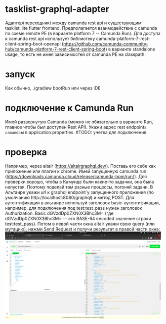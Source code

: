 # tasklist-graphql-adapter
Адаптер(переходник) между camunda rest api и существующим tasklist_lite flutter frontend.
Предполагается взаимодействие с camunda по схеме remote PE (в варианте platform 7 -- Camunda Run).
Для доступа к camunda rest api использует библиотеку camunda-platform-7-rest-client-spring-boot-openapi 
(https://github.com/camunda-community-hub/camunda-platform-7-rest-client-spring-boot) в варианте standalone
usage, то есть не имея зависимостей от camunda PE на classpath.

# запуск
Как обычно, ./gradlew bootRun или через IDE

# подключение к Camunda Run
Имей развернутую Camunda (можно не обязательно в варианте Run, главное чтобы был доступен Rest API).
Укажи адрес rest endpoint`а camunda`ы в application.properties. #TODO: учетка для подключения. 

# проверка
Например, через altair (https://altairgraphql.dev/). Поставь его себе как приложение или плагин к chrome.
Имей запущенную camunda run (https://downloads.camunda.cloud/release/camunda-bpm/run/). Для проверки хорошо,
чтобы в Камунде были какие-то задачки, она была непустая. Поэтому поделай там разные процессы, погоняй задачи.
В Альтаире укажи url к graphql endpoint`у запущенного приложения (по умолчанию http://localhost:8080/graphql) и метод POST.
Для аутентификации в альтаире используй заголовок basic-аутентификации, например, для подключения под 
test:test_pass нужен заголовок Authorization: Basic dGVzdDp0ZXN0X3Bhc3M= (где dGVzdDp0ZXN0X3Bhc3M= -- это
BASE-64 encoded значение строки test:test_pass). 
Потом в левой части окна altair укажи свою query (или мутацию), нажми Send Request и получи результат в правой
части окна:
![Тут просто картинка, ничего важного](https://github.com/kostd/tasklist-graphql-adapter/blob/master/screenshots/altair-1.png)
